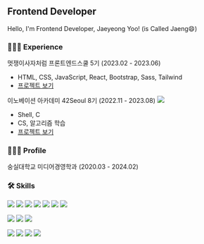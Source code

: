<!--
**zxxng/zxxng** is a ✨ _special_ ✨ repository because its `README.md` (this file) appears on your GitHub profile.

Here are some ideas to get you started:

- 🔭 I’m currently working on ...
- 🌱 I’m currently learning ...
- 👯 I’m looking to collaborate on ...
- 🤔 I’m looking for help with ...
- 💬 Ask me about ...
- 📫 How to reach me: ...
- 😄 Pronouns: ...
- ⚡ Fun fact: ...
-->

## Frontend Developer
Hello, I'm Frontend Developer, Jaeyeong Yoo! (is Called Jaeng😄)
<br>

### 👩🏻‍💻 Experience

멋쟁이사자처럼 프론트엔드스쿨 5기 (2023.02 - 2023.06)
- HTML, CSS, JavaScript, React, Bootstrap, Sass, Tailwind
- <a href="https://github.com/FRONTENDSCHOOL5/final-07-show-in-seoul">프로젝트 보기</a>

이노베이션 아카데미 42Seoul 8기 (2022.11 - 2023.08) <a href="https://42seoul.kr/seoul42/main/view"><img src="https://img.shields.io/badge/42Seoul-000000?style=flat&logo=42&logoColor=white"></a>
- Shell, C
- CS, 알고리즘 학습
- <a href="https://github.com/zxxng/42Seoul">프로젝트 보기</a>

### 👩🏻‍🎓 Profile
숭실대학교 미디어경영학과 (2020.03 - 2024.02)
<br>

<!--
### 👩🏻‍💼 Work Experience

**교원그룹** (2016.11 - 2022.02) `5년 4개월`
- CPH, CPD 등 인당 시간별, 일별, 월별 생산지표 작성을 통한 실적 산출 및 효율적인 상담 인력 관리
- 생산지표를 통한 프로모션 운영으로 보상제도 마련, 업무 동기 부여로 생산성 증대
-->



### 🛠 Skills
<!-- Frontend Skill -->
<a href="https://github.com/zxxng/LikeLion_FES5/tree/main/HTML-CSS"><img src="https://img.shields.io/badge/HTML-E34F26?style=flat&logo=HTML5&logoColor=white"></a>
<a href="https://github.com/zxxng/LikeLion_FES5/tree/main/HTML-CSS"><img src="https://img.shields.io/badge/CSS-1572B6?style=flat&logo=CSS3&logoColor=white"></a>
<a href="https://github.com/zxxng/LikeLion_FES5/tree/main/JavaScript"><img src="https://img.shields.io/badge/JavaScript-F7DF1E?style=flat&logo=JavaScript&logoColor=white"></a>
<a href="https://github.com/zxxng/LikeLion_FES5/tree/main/React"><img src="https://img.shields.io/badge/React-61DAFB?style=flat&logo=React&logoColor=white"></a>
<a href="https://github.com/zxxng/LikeLion_FES5/tree/main/Bootstrap"><img src="https://img.shields.io/badge/Bootstrap-7952B3?style=flat&logo=Bootstrap&logoColor=white"></a>
<a href="https://github.com/zxxng/LikeLion_FES5/tree/main/Sass"><img src="https://img.shields.io/badge/Sass-CC6699?style=flat&logo=Sass&logoColor=white"></a>
<a href="https://github.com/zxxng/LikeLion_FES5/tree/main/Tailwind"><img src="https://img.shields.io/badge/Tailwind-06B6D4?style=flat&logo=Tailwind CSS&logoColor=white"></a>

<!-- Backend Skill -->
<a href="https://github.com/zxxng"><img src="https://img.shields.io/badge/GitHub-181717?style=flat&logo=github&logoColor=white"></a>
<a href="https://github.com/zxxng/42Seoul_C_Piscine"><img src="https://img.shields.io/badge/Shell-FFD500?style=flat&logo=Shell&logoColor=white"></a>
<a href="https://github.com/zxxng/42Seoul"><img src="https://img.shields.io/badge/C-A8B9CC?style=flat&logo=C&logoColor=white"></a>
<!-- <a href="https://github.com/zxxng/Python-MySQL"><img src="https://img.shields.io/badge/Python-3776AB?style=flat&logo=Python&logoColor=white"></a> -->

<!-- Design Skill -->
<img src="https://img.shields.io/badge/Figma-F24E1E?style=flat&logo=Figma&logoColor=white"></img>
<img src="https://img.shields.io/badge/Illustrator-FF9A00?style=flat&logo=Adobe Illustrator&logoColor=white"/>
<img src="https://img.shields.io/badge/Photoshop-31A8FF?style=flat&logo=Adobe Photoshop&logoColor=white"/>
<img src="https://img.shields.io/badge/Premiere Pro-9999FF?style=flat&logo=Adobe Premiere Pro&logoColor=white"/>

<!-- Comunication Skill
<img src="https://img.shields.io/badge/GitHub-181717?style=flat&logo=github&logoColor=white"></img>
<img src="https://img.shields.io/badge/Notion-000000?style=flat&logo=Notion&logoColor=white">
<img src="https://img.shields.io/badge/Discord-5865F2?style=flat&logo=Discord&logoColor=white">
<img src="https://img.shields.io/badge/Slack-4A154B?style=flat&logo=Slack&logoColor=white">
<img src="https://img.shields.io/badge/Tistory-000000?style=flat&logo=Tistory&logoColor=white">
-->

<!-- ![Anurag's GitHub stats](https://github-readme-stats.vercel.app/api?username=zxxng&show_icons=true&theme=onedark) -->
<!--
[![Top Langs](https://github-readme-stats.vercel.app/api/top-langs/?username=zxxng&layout=compact)](https://github.com/anuraghazra/github-readme-stats)
-->

